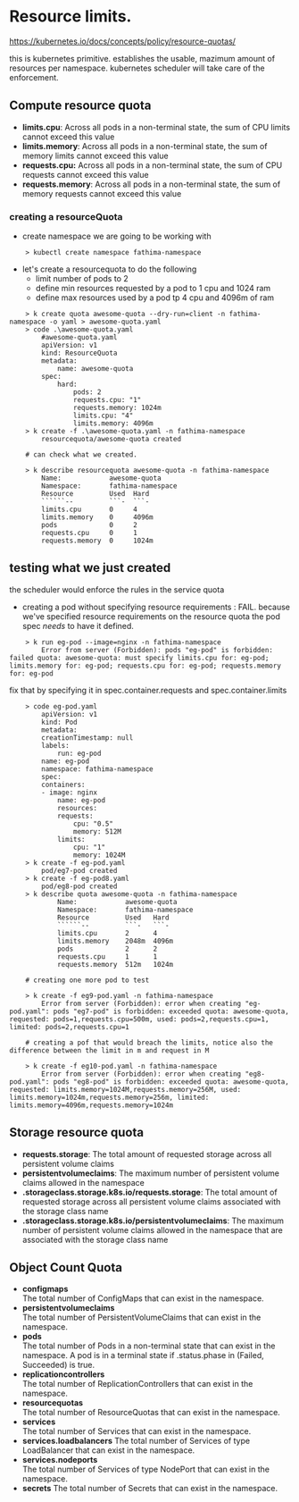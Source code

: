 # Resource limits.

https://kubernetes.io/docs/concepts/policy/resource-quotas/

this is kubernetes primitive. 
establishes the usable, mazimum amount of resources per namespace. 
kubernetes scheduler will take care of the enforcement.

## Compute resource quota

* **limits.cpu**:
     Across all pods in a non-terminal state, the sum of CPU limits cannot exceed this value
* **limits.memory**:
     Across all pods in a non-terminal state, the sum of memory limits cannot exceed this value
* **requests.cpu:** 
     Across all pods in a non-terminal state, the sum of CPU requests cannot exceed this value
* **requests.memory**:
     Across all pods in a non-terminal state, the sum of memory requests cannot exceed this value

### creating a resourceQuota

- create namespace we are going to be working with 

```
    > kubectl create namespace fathima-namespace
```

- let's create a resourcequota to do the following 
    * limit number of pods to 2
    * define min resources requested by a pod to 1 cpu and 1024 ram
    * define max resources used by a pod tp 4 cpu and 4096m of ram
```
    > k create quota awesome-quota --dry-run=client -n fathima-namespace -o yaml > awesome-quota.yaml
    > code .\awesome-quota.yaml
        #awesome-quota.yaml
        apiVersion: v1
        kind: ResourceQuota
        metadata:
            name: awesome-quota
        spec: 
            hard:
                pods: 2
                requests.cpu: "1"
                requests.memory: 1024m
                limits.cpu: "4"
                limits.memory: 4096m
    > k create -f .\awesome-quota.yaml -n fathima-namespace
        resourcequota/awesome-quota created

    # can check what we created. 

    > k describe resourcequota awesome-quota -n fathima-namespace
        Name:            awesome-quota
        Namespace:       fathima-namespace
        Resource         Used  Hard
        ``````--         ```-  ```-
        limits.cpu       0     4
        limits.memory    0     4096m
        pods             0     2
        requests.cpu     0     1
        requests.memory  0     1024m
```

## testing what we just created

the scheduler would enforce the rules in the service quota

* creating a pod without specifying resource requirements : FAIL.
    because we've specified resource requirements on the resource quota the pod spec *needs* to have it defined.

```
    > k run eg-pod --image=nginx -n fathima-namespace
        Error from server (Forbidden): pods "eg-pod" is forbidden: failed quota: awesome-quota: must specify limits.cpu for: eg-pod; limits.memory for: eg-pod; requests.cpu for: eg-pod; requests.memory for: eg-pod
```

fix that by specifying it in spec.container.requests and spec.container.limits

``` 
    > code eg-pod.yaml
        apiVersion: v1
        kind: Pod
        metadata:
        creationTimestamp: null
        labels:
            run: eg-pod
        name: eg-pod
        namespace: fathima-namespace
        spec:
        containers:
        - image: nginx
            name: eg-pod
            resources: 
            requests: 
                cpu: "0.5"
                memory: 512M
            limits:
                cpu: "1"
                memory: 1024M
    > k create -f eg-pod.yaml
        pod/eg7-pod created
    > k create -f eg-pod8.yaml
        pod/eg8-pod created
    > k describe quota awesome-quota -n fathima-namespace
            Name:            awesome-quota
            Namespace:       fathima-namespace
            Resource         Used   Hard
            ``````--         ```-   ```-
            limits.cpu       2      4
            limits.memory    2048m  4096m
            pods             2      2
            requests.cpu     1      1
            requests.memory  512m   1024m
    
    # creating one more pod to test

    > k create -f eg9-pod.yaml -n fathima-namespace
        Error from server (Forbidden): error when creating "eg-pod.yaml": pods "eg7-pod" is forbidden: exceeded quota: awesome-quota, requested: pods=1,requests.cpu=500m, used: pods=2,requests.cpu=1, limited: pods=2,requests.cpu=1

    # creating a pof that would breach the limits, notice also the difference between the limit in m and request in M

    > k create -f eg10-pod.yaml -n fathima-namespace
        Error from server (Forbidden): error when creating "eg8-pod.yaml": pods "eg8-pod" is forbidden: exceeded quota: awesome-quota, requested: limits.memory=1024M,requests.memory=256M, used: limits.memory=1024m,requests.memory=256m, limited: limits.memory=4096m,requests.memory=1024m
```

## Storage resource quota

* **requests.storage**: 
    The total amount of requested storage across all persistent volume claims
* **persistentvolumeclaims**: 
    The maximum number of persistent volume claims allowed in the namespace
* **.storageclass.storage.k8s.io/requests.storage**: 
    The total amount of requested storage across all persistent volume claims associated with the storage class name
* **.storageclass.storage.k8s.io/persistentvolumeclaims**: 
    The maximum number of persistent volume claims allowed in the namespace that are associated with the storage class name

## Object Count Quota

* **configmaps**	
    The total number of ConfigMaps that can exist in the namespace.
* **persistentvolumeclaims**	
    The total number of PersistentVolumeClaims that can exist in the namespace.
* **pods**	
    The total number of Pods in a non-terminal state that can exist in the namespace. A pod is in a terminal state if .status.phase in (Failed, Succeeded) is true.
* **replicationcontrollers**	
    The total number of ReplicationControllers that can exist in the namespace.
* **resourcequotas**	
    The total number of ResourceQuotas that can exist in the namespace.
* **services**	
    The total number of Services that can exist in the namespace.
* **services.loadbalancers**
    The total number of Services of type LoadBalancer that can exist in the namespace.
* **services.nodeports**	
    The total number of Services of type NodePort that can exist in the namespace.
* **secrets**
    The total number of Secrets that can exist in the namespace.